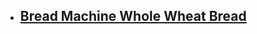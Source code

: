 - [Bread Machine Whole Wheat Bread](https://littlesunnykitchen.com/whole-wheat-bread-machine-recipe/)
	-